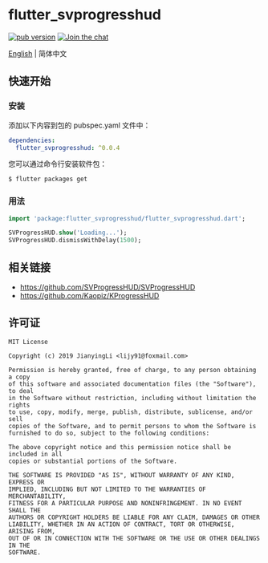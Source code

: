 # flutter_svprogresshud

[![pub version][pub-image]][pub-url]
[![Join the chat][telegram-image]][telegram-url]

[pub-image]: https://img.shields.io/pub/v/flutter_svprogresshud.svg
[pub-url]: https://pub.dev/packages/flutter_svprogresshud
[telegram-image]:https://img.shields.io/badge/chat-on%20telegram-blue.svg
[telegram-url]: https://t.me/lijy91

[English](./README.md) | 简体中文

## 快速开始

### 安装

添加以下内容到包的 pubspec.yaml 文件中：

```yaml
dependencies:
  flutter_svprogresshud: ^0.0.4
```

您可以通过命令行安装软件包：

```bash
$ flutter packages get
```

### 用法

```dart
import 'package:flutter_svprogresshud/flutter_svprogresshud.dart';

SVProgressHUD.show('Loading...');
SVProgressHUD.dismissWithDelay(1500);
```

## 相关链接

- https://github.com/SVProgressHUD/SVProgressHUD
- https://github.com/Kaopiz/KProgressHUD

## 许可证

```
MIT License

Copyright (c) 2019 JianyingLi <lijy91@foxmail.com>

Permission is hereby granted, free of charge, to any person obtaining a copy
of this software and associated documentation files (the "Software"), to deal
in the Software without restriction, including without limitation the rights
to use, copy, modify, merge, publish, distribute, sublicense, and/or sell
copies of the Software, and to permit persons to whom the Software is
furnished to do so, subject to the following conditions:

The above copyright notice and this permission notice shall be included in all
copies or substantial portions of the Software.

THE SOFTWARE IS PROVIDED "AS IS", WITHOUT WARRANTY OF ANY KIND, EXPRESS OR
IMPLIED, INCLUDING BUT NOT LIMITED TO THE WARRANTIES OF MERCHANTABILITY,
FITNESS FOR A PARTICULAR PURPOSE AND NONINFRINGEMENT. IN NO EVENT SHALL THE
AUTHORS OR COPYRIGHT HOLDERS BE LIABLE FOR ANY CLAIM, DAMAGES OR OTHER
LIABILITY, WHETHER IN AN ACTION OF CONTRACT, TORT OR OTHERWISE, ARISING FROM,
OUT OF OR IN CONNECTION WITH THE SOFTWARE OR THE USE OR OTHER DEALINGS IN THE
SOFTWARE.
```
